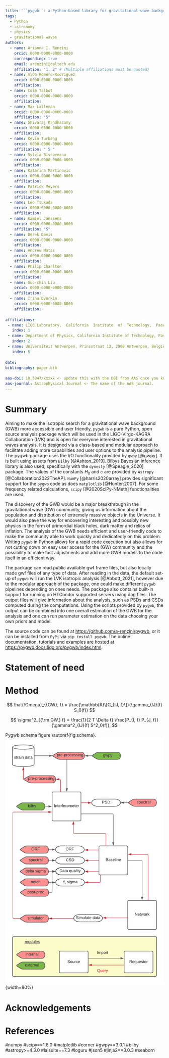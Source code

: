 ```yaml
---
title: '``pygwb``: a Python-based library for gravitational-wave background searches'
tags:
  - Python
  - astronomy
  - physics
  - gravitational waves
authors:
  - name: Arianna I. Renzini
    orcid: 0000-0000-0000-0000
    corresponding: true
    email: arenzini@caltech.edu
    affiliation: "1, 2" # (Multiple affiliations must be quoted)
  - name: Alba Romero-Rodriguez
    orcid: 0000-0000-0000-0000
    affiliation:
  - name: Colm Talbot
    orcid: 0000-0000-0000-0000
    affiliation:
  - name: Max Lalleman
    orcid: 0000-0000-0000-0000
    affiliation: "5"
  - name: Shivaraj Kandhasamy
    orcid: 0000-0000-0000-0000
    affiliation:    
  - name: Kevin Turbang
    orcid: 0000-0000-0000-0000
    affiliation: " 5 "
  - name: Sylvia Biscoveanu
    orcid: 0000-0000-0000-0000
    affiliation:
  - name: Katarina Martinovic
    orcid: 0000-0000-0000-0000
    affiliation:
  - name: Patrick Meyers
    orcid: 0000-0000-0000-0000
    affiliation:
  - name: Leo Tsukada
    orcid: 0000-0000-0000-0000
    affiliation:
  - name: Kamiel Janssens 
    orcid: 0000-0000-0000-0000
    affiliation: "5"
  - name: Derek Davis
    orcid: 0000-0000-0000-0000
    affiliation:
  - name: Andrew Matas 
    orcid: 0000-0000-0000-0000
    affiliation:   
  - name: Philip Charlton
    orcid: 0000-0000-0000-0000
    affiliation: 
  - name: Guo-chin Liu
    orcid: 0000-0000-0000-0000
    affiliation:
  - name: Irina Dvorkin
    orcid: 0000-0000-0000-0000
    affiliation:
    
affiliations:
 - name: LIGO Laboratory,  California  Institute  of  Technology,  Pasadena,  California  91125,  USA
   index: 1
 - name: Department of Physics, California Institute of Technology, Pasadena, California 91125, USA
   index: 2
 - name: Universiteit Antwerpen, Prinsstraat 13, 2000 Antwerpen, België
   index: 5

date: 
bibliography: paper.bib

aas-doi: 10.3847/xxxxx <- update this with the DOI from AAS once you know it.
aas-journal: Astrophysical Journal <- The name of the AAS journal.
---
```


# Summary

Aiming to make the isotropic search for a gravitational wave background (GWB) more accessible and user friendly, `pygwb` is a pure Python, open source analysis package which will be used in the LIGO-Virgo-KAGRA Collaboration (LVK) and is open for everyone interested in gravitational waves analysis. It is designed via a class-based and modular approach to facilitate adding more capabilities and user options to the analysis pipeline. The pygwb package uses the I/O functionality provided by `gwpy` [@gwpy]. 
It is built using assets from `Bilby` [@Ashton_2019]. Bilbys Bayesian inference library is also used, specifically with the `dynesty` [@Speagle_2020] package. The values of the constants $H_0$ and $c$ are provided by `Astropy` [@Collaboration2022TheAP]. `NumPy` [@harris2020array] provides significant support for the `pygwb` code as does `matplotlib` [@Hunter:2007]. For some frequency related calculations, `scipy` [@2020SciPy-NMeth] functionalities are used. 

The discovery of the GWB would be a major breakthrough in the gravitational wave (GW) community, giving us information about the population and distribution of extremely massive objects in the Universe. It would also pave the way for encovering interesting and possibly new physics in the form of primordial black holes, dark matter and relics of inflation. The analysis of the GWB needs efficient and user-friendly code to make the community able to work quickly and dedicatedly on this problem. Writing `pygwb` in Python allows for a rapid code execution but also allows for not cutting down on easy user access for the (GW) community and the possibility to make fast adjustments and add more GWB models to the code itself in an efficient way.   

The package can read public available gwf frame files, but also locally made gwf files of any type of data. After reading in the data, the default set-up of `pygwb` will run the LVK isotropic analysis [@Abbott_2021], however due to the modular approach of the package, one could make different `pygwb` pipelines depending on ones needs. The package also contains built-in support for running on HTCondor supported servers using dag files. The output files will give information about the analysis, such as PSDs and CSDs computed during the computations. Using the scripts provided by `pygwb`, the output can be combined into one overall estimation of the GWB for the analysis and one can run parameter estimation on the data choosing your own priors and model. 

The source code can be found at https://github.com/a-renzini/pygwb, or it can be installed from `PyPi` via `pip install pygwb`. The online documentation, tutorials and examples are hosted at https://pygwb.docs.ligo.org/pygwb/index.html.

# Statement of need

# Method

$$
\hat{\Omega}_{{GW}, f} = \frac{\mathbb{R}\[C_{IJ, f}\]}{\gamma_{IJ}(f) S_0(f)} 
$$

$$
\sigma^2_{{\rm GW,} f} = \frac{1}{2 T \Delta f} \frac{P_{I, f} P_{J, f}}{\gamma^2_{IJ}(f) S^2_0(f)},
$$

Pygwb schema figure \autoref{fig:schema}.
![pygwb schema.\label{fig:schema}](../docs/pygwb_modules.png){width=80%}


# Acknowledgements

# References


#numpy
#scipy==1.8.0
#matplotlib
#corner
#gwpy==3.0.1
#bilby
#astropy>=4.3.0
#lalsuite==7.3
#loguru
#json5
#jinja2==3.0.3
#seaborn